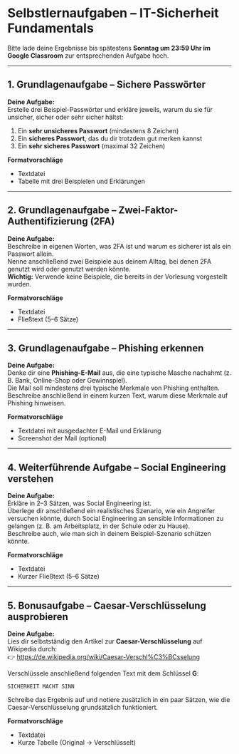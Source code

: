 # Selbstlernaufgaben – IT-Sicherheit Fundamentals

Bitte lade deine Ergebnisse bis spätestens **Sonntag um 23:59 Uhr im Google Classroom** zur entsprechenden Aufgabe hoch.

---

## 1. Grundlagenaufgabe – Sichere Passwörter  

**Deine Aufgabe:**  
Erstelle drei Beispiel-Passwörter und erkläre jeweils, warum du sie für unsicher, sicher oder sehr sicher hältst:  

1. Ein **sehr unsicheres Passwort** (mindestens 8 Zeichen)  
2. Ein **sicheres Passwort**, das du dir trotzdem gut merken kannst  
3. Ein **sehr sicheres Passwort** (maximal 32 Zeichen)  

**Formatvorschläge**  
- Textdatei  
- Tabelle mit drei Beispielen und Erklärungen  

---

## 2. Grundlagenaufgabe – Zwei-Faktor-Authentifizierung (2FA)  

**Deine Aufgabe:**  
Beschreibe in eigenen Worten, was 2FA ist und warum es sicherer ist als ein Passwort allein.  
Nenne anschließend zwei Beispiele aus deinem Alltag, bei denen 2FA genutzt wird oder genutzt werden könnte.  
**Wichtig:** Verwende keine Beispiele, die bereits in der Vorlesung vorgestellt wurden.  

**Formatvorschläge**  
- Textdatei  
- Fließtext (5–6 Sätze)  

---

## 3. Grundlagenaufgabe – Phishing erkennen  

**Deine Aufgabe:**  
Denke dir eine **Phishing-E-Mail** aus, die eine typische Masche nachahmt (z. B. Bank, Online-Shop oder Gewinnspiel).  
Die Mail soll mindestens drei typische Merkmale von Phishing enthalten.  
Beschreibe anschließend in einem kurzen Text, warum diese Merkmale auf Phishing hinweisen.  

**Formatvorschläge**  
- Textdatei mit ausgedachter E-Mail und Erklärung  
- Screenshot der Mail (optional)  

---

## 4. Weiterführende Aufgabe – Social Engineering verstehen  

**Deine Aufgabe:**  
Erkläre in 2–3 Sätzen, was Social Engineering ist.  
Überlege dir anschließend ein realistisches Szenario, wie ein Angreifer versuchen könnte, durch Social Engineering an sensible Informationen zu gelangen (z. B. am Arbeitsplatz, in der Schule oder zu Hause).  
Beschreibe auch, wie man sich in deinem Beispiel-Szenario schützen könnte.  

**Formatvorschläge**  
- Textdatei  
- Kurzer Fließtext (5–6 Sätze)  

---

## 5. Bonusaufgabe – Caesar-Verschlüsselung ausprobieren  

**Deine Aufgabe:**  
Lies dir selbstständig den Artikel zur **Caesar-Verschlüsselung** auf Wikipedia durch:  
👉 https://de.wikipedia.org/wiki/Caesar-Verschl%C3%BCsselung  

Verschlüssele anschließend folgenden Text mit dem Schlüssel **G**:  

`SICHERHEIT MACHT SINN`  

Schreibe das Ergebnis auf und notiere zusätzlich in ein paar Sätzen, wie die Caesar-Verschlüsselung grundsätzlich funktioniert.  

**Formatvorschläge**  
- Textdatei  
- Kurze Tabelle (Original → Verschlüsselt)  
